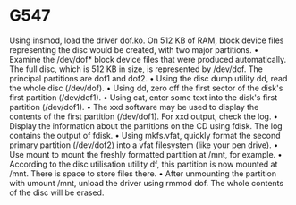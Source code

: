 # G547
Using insmod, load the driver dof.ko. On 512 KB of RAM, block device files 
representing the disc would be created, with two major partitions. 
• Examine the /dev/dof* block device files that were produced automatically. 
The full disc, which is 512 KB in size, is represented by /dev/dof. The 
principal partitions are dof1 and dof2. 
• Using the disc dump utility dd, read the whole disc (/dev/dof). 
• Using dd, zero off the first sector of the disk's first partition 
(/dev/dof1). 
• Using cat, enter some text into the disk's first partition (/dev/dof1). 
• The xxd software may be used to display the contents of the first 
partition (/dev/dof1). For xxd output, check the log. 
• Display the information about the partitions on the CD using fdisk. The log 
contains the output of fdisk. 
• Using mkfs.vfat, quickly format the second primary partition (/dev/dof2) 
into a vfat filesystem (like your pen drive). 
• Use mount to mount the freshly formatted partition at /mnt, for example. 
• According to the disc utilisation utility df, this partition is now 
mounted at /mnt. There is space to store files there. 
• After unmounting the partition with umount /mnt, unload the 
driver using rmmod dof. The whole contents of the disc will be 
erased.
